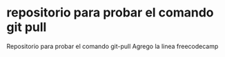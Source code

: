 # repositorio para probar el comando git pull
Repositorio para probar el comando git-pull
Agrego la linea freecodecamp
